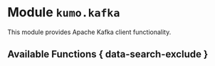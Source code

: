 # Module `kumo.kafka`

This module provides Apache Kafka client functionality.

## Available Functions { data-search-exclude }
